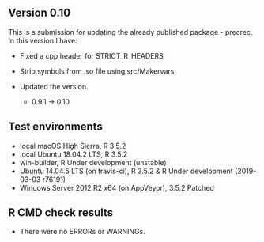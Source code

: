 ## Version 0.10
This is a submission for updating the already published package - precrec.
In this version I have:

* Fixed a cpp header for STRICT_R_HEADERS 
* Strip symbols from .so file using src/Makervars

* Updated the version.
    * 0.9.1 -> 0.10
    
## Test environments
* local macOS High Sierra, R 3.5.2
* local Ubuntu 18.04.2 LTS, R 3.5.2
* win-builder, R Under development (unstable)
* Ubuntu 14.04.5 LTS (on travis-ci), R 3.5.2 & R Under development (2019-03-03 r76191)
* Windows Server 2012 R2 x64 (on AppVeyor), 3.5.2 Patched

## R CMD check results
* There were no ERRORs or WARNINGs.
